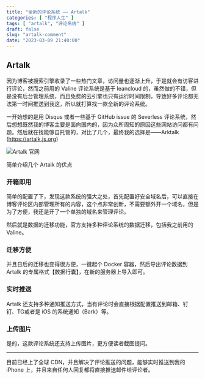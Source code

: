 ```yaml
---
title: "全新的评论系统 —— Artalk"
categories: [ "程序人生" ]
tags: [ "artalk", "评论系统" ]
draft: false
slug: "artalk-comment"
date: "2023-03-09 21:40:00"
---
```


## Artalk

因为博客被搜索引擎收录了一些热门文章，访问量也逐渐上升，于是就会有访客进行评论，然而之前用的 Valine 评论系统是基于 leancloud 的，虽然做的不错，但是没有后台管理系统，而且免费的云引擎也只有运行时间限制，导致好多评论都无法第一时间推送到我这，所以就打算找一款全新的评论系统。

一开始想的是用 Disqus 或者一些基于 GitHub issue 的 Severless 评论系统，然后想想既然我的博客主要是面向国内的，因为众所周知的原因这些网站访问都有问题。然后就在找能够自托管的，对比了几个，最终我的选择是——Arktalk (<https://artalk.js.org>)

![Artalk 官网](https://cdn.taurusxin.com/hugo/2023/03/05/image-20230305220233314.png)

简单介绍几个 Artalk 的优点

### 开箱即用

简单的配置了下，发现这款系统的强大之处，首先配置好安全域名后，可以直接在博客评论区内部管理所有的内容，这个点非常创新，不需要额外开一个域名，但是为了方便，我还是开了一个单独的域名来管理评论。

然后就是数据的迁移功能，官方支持多种评论系统的数据迁移，包括我之前用的 Valine。

### 迁移方便

并且日后的迁移也变得很方便，一键起个 Docker 容器，然后导出评论数据到 Artalk 的专属格式【数据行囊】，在新的服务器上导入即可。

### 实时推送

Artalk 还支持多种通知推送方式，当有评论时会直接根据配置推送到邮箱、钉钉、TG或者是 iOS 的系统通知（Bark）等。

### 上传图片

是的，这款评论系统还支持上传图片，更方便读者截图提问。

---

目前已经上了全球 CDN，并且解决了评论推送的问题，能够实时推送到我的 iPhone 上，并且来自任何人回复都将直接推送邮件给评论者。
